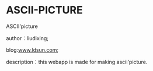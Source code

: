 ASCII-PICTURE
=============

ASCII'picture

author：liudixing;

blog:www.ldsun.com;

description：this webapp is made for making ascii'picture.

